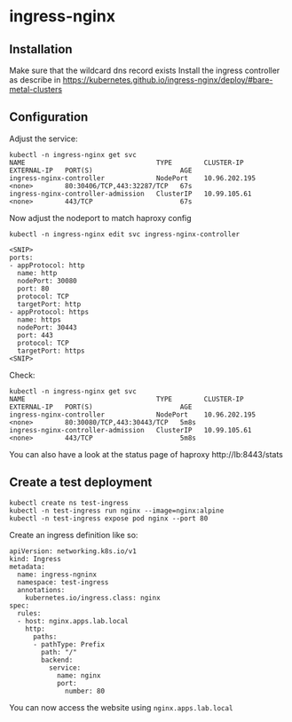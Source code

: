 # ingress-nginx

## Installation
Make sure that the wildcard dns record exists
Install the ingress controller as describe in https://kubernetes.github.io/ingress-nginx/deploy/#bare-metal-clusters

## Configuration
Adjust the service:

```
kubectl -n ingress-nginx get svc
NAME                                 TYPE        CLUSTER-IP      EXTERNAL-IP   PORT(S)                      AGE
ingress-nginx-controller             NodePort    10.96.202.195   <none>        80:30406/TCP,443:32287/TCP   67s
ingress-nginx-controller-admission   ClusterIP   10.99.105.61    <none>        443/TCP                      67s
```

Now adjust the nodeport to match haproxy config
```
kubectl -n ingress-nginx edit svc ingress-nginx-controller

<SNIP>
ports:
- appProtocol: http
  name: http
  nodePort: 30080
  port: 80
  protocol: TCP 
  targetPort: http
- appProtocol: https
  name: https
  nodePort: 30443
  port: 443 
  protocol: TCP 
  targetPort: https
<SNIP>
```

Check:
```
kubectl -n ingress-nginx get svc
NAME                                 TYPE        CLUSTER-IP      EXTERNAL-IP   PORT(S)                      AGE
ingress-nginx-controller             NodePort    10.96.202.195   <none>        80:30080/TCP,443:30443/TCP   5m8s
ingress-nginx-controller-admission   ClusterIP   10.99.105.61    <none>        443/TCP                      5m8s
```

You can also have a look at the status page of haproxy http://lb:8443/stats



## Create a test deployment

```
kubectl create ns test-ingress
kubectl -n test-ingress run nginx --image=nginx:alpine
kubectl -n test-ingress expose pod nginx --port 80
```

Create an ingress definition like so:

```
apiVersion: networking.k8s.io/v1
kind: Ingress
metadata:
  name: ingress-ngninx
  namespace: test-ingress
  annotations:
    kubernetes.io/ingress.class: nginx
spec:
  rules:
  - host: nginx.apps.lab.local
    http:
      paths:
      - pathType: Prefix
        path: "/"
        backend:
          service:
            name: nginx
            port:
              number: 80
```

You can now access the website using ```nginx.apps.lab.local```
